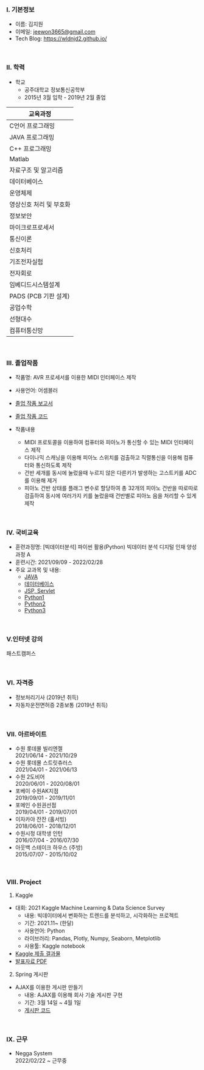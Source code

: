### Ⅰ. 기본정보
- 이름: 김지원
- 이메일: jeewon3665@gmail.com
- Tech Blog: https://wldnjd2.github.io/

<br> 

### Ⅱ. 학력
- 학교 
  - 공주대학교 정보통신공학부
  - 2015년 3월 입학 - 2019년 2월 졸업

|교육과정|
|------|
|C언어 프로그래밍 | 
|JAVA 프로그래밍 | 
|C++ 프로그래밍  | 
|Matlab  | 
|자료구조 및 알고리즘 | 
|데이터베이스  | 
|운영체제 | 
|영상신호 처리 및 부호화 | 
|정보보안 | 
|마이크로프로세서 | 
|통신이론 | 
|신호처리 | 
|기조전자실험 | 
|전자회로 | 
|임베디드시스템설계 | 
|PADS (PCB 기판 설계) | 
|공업수학 | 
|선형대수 | 
|컴퓨터통신망 | 

<br> 

### Ⅲ. 졸업작품
- 작품명: AVR 프로세서를 이용한 MIDI 인터페이스 제작 <br> 
- 사용언어: 어셈블러 <br> 
- [졸업 작품 보고서](https://github.com/wldnjd2/Project/blob/main/KNUniv/%EC%A1%B8%EC%97%85%EC%9E%91%ED%92%88/%EC%A1%B8%EC%97%85%EC%9E%91%ED%92%88_%EB%B3%B4%EA%B3%A0%EC%84%9C.hwp.pdf)<br>
- [졸업 작품 코드](https://github.com/wldnjd2/Project/blob/main/KNUniv/%EC%A1%B8%EC%97%85%EC%9E%91%ED%92%88/%EC%A1%B8%EC%97%85%EC%9E%91%ED%92%88_%EC%B5%9C%EC%A2%85%EC%BD%94%EB%93%9C_%EB%B3%B4%EA%B4%80%EC%9A%A9.txt) <br> 

- 작품내용 <br> 
  - MIDI 프로토콜을 이용하여 컴퓨터와 피아노가 통신할 수 있는 MIDI 인터페이스 제작
  - 다이나믹 스캐닝을 이용해 피아노 스위치를 검출하고 직렬통신을 이용해 컴퓨터와 통신하도록 제작
  - 건반 세개를 동시에 눌렀을때 누르지 않은 다른키가 발생하는 고스트키를 ADC를 이용해 제거
  - 피아노 건반 상태를 플래그 변수로 할당하여 총 32개의 피아노 건반을 따로따로 검출하여 동시에 여러가지 키를 눌렀을때 건반별로 피아노 음을 처리할 수 있게 제작 <br> 

<br> 

### Ⅳ. 국비교육
- 훈련과정명: [빅데이터분석] 파이썬 활용(Python) 빅데이터 분석 디지털 인재 양성과정 A
- 훈련시간: 2021/09/09 - 2022/02/28
- 주요 교과목 및 내용: <br>
	- [JAVA](https://github.com/wldnjd2/JAVA) <br>
	- [데이터베이스](https://github.com/wldnjd2/DataBase) <br>
	- [JSP, Servlet](https://github.com/wldnjd2/JSP-Servlet) <br>
	- [Python1](https://wldnjd2.github.io/categories/%ED%8C%8C%EC%9D%B4%EC%8D%AC/Python-%EA%B8%B0%EC%B4%88/) <br>
	- [Python2](https://github.com/wldnjd2/plotly) <br>
	- [Python3](https://github.com/wldnjd2/Python) <br>


<br>

### Ⅴ.인터넷 강의 
패스트캠퍼스

<br>

### Ⅵ. 자격증
- 정보처리기사 (2019년 취득)
- 자동차운전면허증 2종보통 (2019년 취득)

<br>

### Ⅶ. 아르바이트
- 수원 롯데몰 빌리엔젤 <br>
  2021/06/14 - 2021/10/29
- 수원 롯데몰 스트릿츄러스  <br>
  2021/04/01 - 2021/06/13
- 수원 2도비어 <br>
  2020/06/01 - 2020/08/01 
- 포베이 수원AK지점 <br>
  2019/09/01 - 2019/11/01
- 포메인 수원권선점 <br>
  2019/04/01 - 2019/07/01
- 이자카야 잔잔 (홀서빙) <br>
  2018/06/01 - 2018/12/01
- 수원시청 대학생 인턴 <br>
  2016/07/04 - 2016/07/30
- 아웃백 스테이크 하우스 (주방) <br>
  2015/07/07 - 2015/10/02

<br> 

### Ⅷ. Project 

1. Kaggle
- 대회: 2021 Kaggle Machine Learning & Data Science Survey <br>
  - 내용: 빅데이터에서 변화하는 트렌드를 분석하고, 시각화하는 프로젝트
  - 기간: 2021.11~ (한달)
  - 사용언어: Python 
  - 라이브러리: Pandas, Plotly, Numpy, Seaborn, Metplotlib
  - 사용툴: Kaggle notebook
- [Kaggle 제출 결과물](https://www.kaggle.com/yoonhwayam/newbies-as-a-data-scientist-in-east-asia)
- [발표자료 PDF](https://github.com/wldnjd2/Project/blob/main/Project_kaggle/Kaggle%20competition_Newbie%20as%20a%20Data%20Scientist%20in%20East%20Asia.pdf)

2. Spring 게시판
- AJAX를 이용한 게시판 만들기
    - 내용: AJAX를 이용해 회사 기술 게시판 구현
    - 기간: 3월 14일 ~ 4월 1일
    - [게시판 코드](https://github.com/wldnjd2/TechBoard)
    
    
<br> 

### Ⅸ. 근무

- Negga System <br>
  2022/02/22 ~ 근무중
  
<br>
